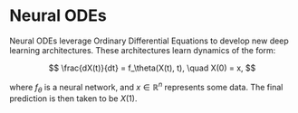 # Neural ODEs

Neural ODEs leverage Ordinary Differential Equations to develop new deep learning architectures. These architectures learn dynamics of the form:

$$
\frac{dX(t)}{dt} = f_\theta(X(t), t), \quad X(0) = x,
$$

where $f_\theta$ is a neural network, and $x \in \mathbb{R}^n$ represents some data. The final prediction is then taken to be $X(1)$.

<div style="display: flex; justify-content: center; align-items: center; height: 100vh;">
  <div style="flex: 0; padding-left: 10px;">
    <p align="center">
    <img src="classification_problem.gif" alt="Scatter Animation" width="40%">
      </p>
  </div>
</div>

Originally proposed by [Chen et al., 2018](https://arxiv.org/abs/1806.07366), Neural ODEs have gained significant attention, and there is now an increasing availability of software tools that facilitate their implementation. In this repository, we will explore various methods to improve the learning capabilities of Neural ODEs. We will use the [TorchDyn](https://physical-reasoning.github.io/assets/pdf/papers/03.pdf), which is a library built upon PyTorch, propviding a comprehensive set of tools for working with Neural ODEs.


## Augmentation

Traditional neural ODEs struggle to learn certain functions. However, **augmentation techniques** can learn arbitrary functions. For further exploration, see [Augmentation.ipynb](./Augmentation.ipynb) and the [original paper](https://arxiv.org/abs/1904.01681).

<div style="display: flex; justify-content: center; align-items: center; height: 100vh;">
  <div style="flex: 0; padding-left: 10px;">
        <p align="center">
          <img src="augmentation.png" alt="aug" width="50%">
        </p>
  </div>
</div>

## Physical Priors

Neural ODEs offer a natural way to incorporate physical priors, such as energy conservation, into deep learning models. One prominant example of this is **Hamiltonian Neural Networks** ([original paper](https://arxiv.org/pdf/1906.01563)). See the notebook [hnn.ipynb](./hnn.ipynb).

<div style="display: flex; justify-content: center; align-items: center; height: 100vh;">
  <div style="flex: 0; padding-left: 10px;">
        <p align="center">
    <img src="hnn.png" alt="hnn" width="50%">
        </p>

  </div>
</div>

## Continuous Normalizing Flows

Neural ODEs can also be used for flow-based approaches to generating distributions, known as **Continuous Normalizing Flows (CNFs)**  ([original paper](https://arxiv.org/abs/1806.07366)). Additionally, they offer a natural framework to introduce Optimal Transport-inspired regularizers to improve convergence rates ([see also](https://cfinlay.github.io/files/publications/TrainNeuralODE.pdf)). This can be explored in [cnfs.ipynb](./cnfs.ipynb)

<div style="display: flex; justify-content: center; align-items: center; height: 100vh;">
  <div style="flex: 0; padding-left: 10px;">
        <p align="center">
    <img src="cnfgif.gif" alt="gif" width="50%">
        </p>

  </div>
</div>
